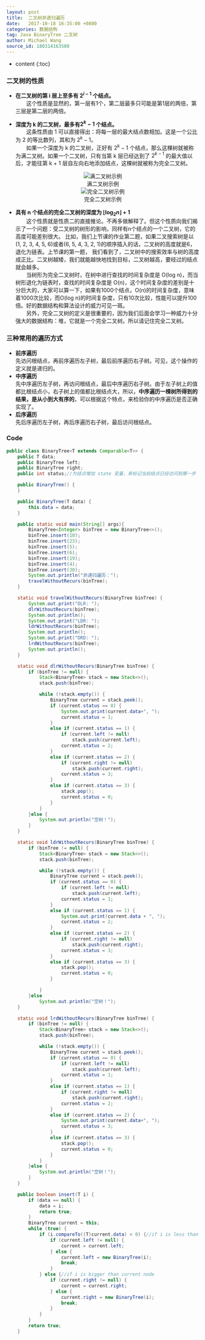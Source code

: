 ```yaml
---
layout: post
title:  二叉树非递归遍历
date:   2017-10-18 16:35:00 +0800
categories: 数据结构
tag: Java BinaryTree 二叉树
author: Michael Wang
source_id: 180314163500
---
```


* content
{:toc}
### 二叉树的性质
* **在二叉树的第 i 层上至多有 $2^{i - 1}$ 个结点。**
	<br>&emsp;&emsp;这个性质是显然的，第一层有1个，第二层最多只可能是第1层的两倍，第三层是第二层的两倍。<br/>

* **深度为 k 的二叉树，最多有$2^k - 1$ 个结点。**
	<br>&emsp;&emsp;这条性质由 1 可以直接得出：将每一层的最大结点数相加。这是一个公比为 2 的等比数列，其和为 $2^k - 1$。
	<br>&emsp;&emsp;如果一个深度为 k 的二叉树，正好有 $2^k - 1$ 个结点，那么这棵树就被称为满二叉树。如果一个二叉树，只有当第 k 层已经达到了 $2^{k -1}$ 的最大值以后，才能往第 k + 1 层自左向右地添加结点，这棵树就被称为完全二叉树。
<center><img src="{{ '/styles/images/blog_images/20180314_00.jpg' | prepend: site.baseurl }}" alt="满二叉树示例" /><br>满二叉树示例</center>
<center><img src="{{ '/styles/images/blog_images/20180314_01.jpg' | prepend: site.baseurl }}" alt="完全二叉树示例" /><br>完全二叉树示例</center>

* **具有 n 个结点的完全二叉树的深度为 $\lfloor \log_2n \rfloor + 1$**
<br/>&emsp;&emsp;这个性质就是性质二的直接推论。不再多做解释了。但这个性质向我们揭示了一个问题：受二叉树的树形的影响，同样有n个结点的一个二叉树，它的高度可能差别很大。
比如，我们上节课的作业第二题，如果二叉搜索树是以(1, 2, 3, 4, 5, 6)或者(6, 5, 4, 3, 2, 1)的顺序插入的话，二叉树的高度就是6，退化为链表。上节课的第一题，
我们看到了，二叉树中的搜索效率与树的高度成正比。二叉树越矮，我们就能越快地找到目标，二叉树越高，要经过的结点就会越多。
<br/>&emsp;&emsp;当树形为完全二叉树时，在树中进行查找的时间复杂度是 O(log n)，而当树形退化为链表时，查找的时间复杂度是 O(n)，这个时间复杂度的差别是十分巨大的，大家可以算一下，如果有1000个结点，O(n)的时间复杂度，意味着1000次比较，而O(log n)的时间复杂度，只有10次比较，性能可以提升100倍。好的数据结构和算法设计的威力可见一斑。
<br/>&emsp;&emsp;另外，完全二叉树的定义是很重要的，因为我们后面会学习一种威力十分强大的数据结构：堆，它就是一个完全二叉树。所以请记住完全二叉树。<br/>

### 三种常用的遍历方式
* **前序遍历**
	<br>先访问根结点，再前序遍历左子树，最后前序遍历右子树。可见，这个操作的定义就是递归的。<br/>
* **中序遍历**
	<br>先中序遍历左子树，再访问根结点，最后中序遍历右子树。由于左子树上的值都比根结点小，右子树上的值都比根结点大，所以，**中序遍历一棵树所得到的结果，是从小到大有序的**，可以根据这个特点，来检验你的中序遍历是否正确实现了。<br/>
* **后序遍历**
	<br>先后序遍历左子树，再后序遍历右子树，最后访问根结点。<br/>

### Code

```java
public class BinaryTree<T extends Comparable<T>> {
    public T data;
    public BinaryTree left;
    public BinaryTree right;
    public int status;//为结点增加 state 变量，来标记当前结点已经访问到哪一步

    public BinaryTree() {
    }

    public BinaryTree(T data) {
        this.data = data;
    }

    public static void main(String[] args){
        BinaryTree<Integer> binTree = new BinaryTree<>();
        binTree.insert(10);
        binTree.insert(23);
        binTree.insert(5);
        binTree.insert(6);
        binTree.insert(19);
        binTree.insert(4);
        binTree.insert(30);
        System.out.println("非递归遍历：");
        travelWithoutRecurs(binTree);
    }

    static void travelWithoutRecurs(BinaryTree binTree) {
        System.out.print("DLR: ");
        dlrWithoutRecurs(binTree);
        System.out.println();
        System.out.print("LDR: ");
        ldrWithoutRecurs(binTree);
        System.out.println();
        System.out.print("DRD: ");
        lrdWithoutRecurs(binTree);
        System.out.println();
    }

    static void dlrWithoutRecurs(BinaryTree binTree) {
        if (binTree != null) {
            Stack<BinaryTree> stack = new Stack<>();
            stack.push(binTree);

            while (!stack.empty()) {
                BinaryTree current = stack.peek();
                if (current.status == 0) {
                    System.out.print(current.data+", ");
                    current.status = 1;
                }
                else if (current.status == 1) {
                    if (current.left != null)
                        stack.push(current.left);
                    current.status = 2;
                }
                else if (current.status == 2) {
                    if (current.right != null)
                        stack.push(current.right);
                    current.status = 3;
                }
                else if (current.status == 3) {
                    stack.pop();
                    current.status = 0;
                }
            }
        }else {
            System.out.println("空树！");
        }
    }

    static void ldrWithoutRecurs(BinaryTree binTree) {
        if (binTree != null) {
            Stack<BinaryTree> stack = new Stack<>();
            stack.push(binTree);

            while (!stack.empty()) {
                BinaryTree current = stack.peek();
                if (current.status == 0) {
                    if (current.left != null)
                        stack.push(current.left);
                    current.status = 1;
                }
                else if (current.status == 1) {
                    System.out.print(current.data + ", ");
                    current.status = 2;
                }
                else if (current.status == 2) {
                    if (current.right != null)
                        stack.push(current.right);
                    current.status = 3;
                }
                else if (current.status == 3) {
                    stack.pop();
                    current.status = 0;
                }

            }
        }else
            System.out.println("空树！");
    }

    static void lrdWithoutRecurs(BinaryTree binTree) {
        if (binTree != null) {
            Stack<BinaryTree> stack = new Stack<>();
            stack.push(binTree);

            while (!stack.empty()) {
                BinaryTree current = stack.peek();
                if (current.status == 0) {
                    if (current.left != null)
                        stack.push(current.left);
                    current.status = 1;
                }
                else if (current.status == 1) {
                    if (current.right != null)
                        stack.push(current.right);
                    current.status = 2;
                }
                else if (current.status == 2) {
                    System.out.print(current.data+", ");
                    current.status = 3;
                }
                else if (current.status == 3) {
                    stack.pop();
                    current.status = 0;
                }
            }
        }else {
            System.out.println("空树！");
        }
    }

    public boolean insert(T i) {
        if (data == null) {
            data = i;
            return true;
        }
        BinaryTree current = this;
        while (true) {
            if (i.compareTo((T)current.data) < 0) {//if i is less than current node
                if (current.left != null) {
                    current = current.left;
                } else {
                    current.left = new BinaryTree(i);
                    break;
                }
            } else {//if i is bigger than current node
                if (current.right != null) {
                    current = current.right;
                } else {
                    current.right = new BinaryTree(i);
                    break;
                }
            }
        }
        return true;
    }

	
```
